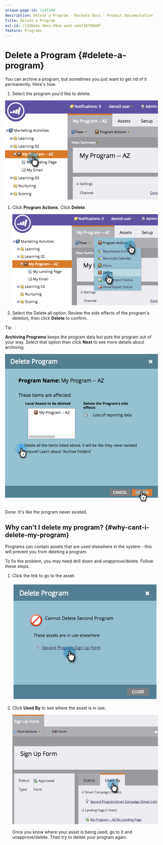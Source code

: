 ```yaml
---
unique-page-id: 1147148
description: Delete a Program - Marketo Docs - Product Documentation
title: Delete a Program
exl-id: c13dbb4a-36ea-49ee-aee2-a4af28750b0f
feature: Programs
---
```

# Delete a Program {#delete-a-program}

You can archive a program, but sometimes you just want to get rid of it permanently. Here's how.

1. Select the program you'd like to delete.

![](assets/image2014-9-23-15-3a40-3a57.png)

1. Click **Program Actions**. Click **Delete**.

   ![](assets/image2014-9-23-15-3a41-3a11.png)

1. Select the Delete all option. Review the side effects of the program's deletion, then click **Delete** to confirm.

>[!TIP]
>
>**Archiving Programs** keeps the program data but puts the program out of your way. Select that option then click **Next** to see more details about archiving.

![](assets/2017-05-05-15-04-15.png)

Done. It's like the program never existed.

## Why can't I delete my program? {#why-cant-i-delete-my-program}

Programs can contain assets that are used elsewhere in the system - this will prevent you from deleting a program.

To fix the problem, you may need drill down and unapprove/delete. Follow these steps.

1. Click the link to go to the asset.

   ![](assets/image2014-9-23-15-3a42-3a10.png)

1. Click **Used By** to see where the asset is in use.

   ![](assets/image2014-9-23-15-3a42-3a57.png)

   Once you know where your asset is being used, go to it and unapprove/delete. Then try to delete your program again.
